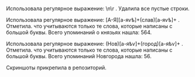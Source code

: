 Использовала регулярное выражение: \n\r . Удалила все пустые строки.


Использовала регулярное выражение: [А-Я][а-яѵѣ]+(слав)[а-яѵѣ]+ . Отметила. что учитываются только те слова, которые написаны с большой буквы. Всего упоминаний о князьях нашла: 564.


Использовала регулярное выражение: (Нов)[а-яѣѵ]+(город)[а-яѣѵ]+ . Отметила. что учитываются только те слова, которые написаны с большой буквы. Всего упоминаний Новгорода нашла: 56.

Скриншоты прикрепила в репозиторий.
